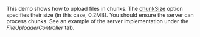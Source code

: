 This demo shows how to&nbsp;upload files in&nbsp;chunks. The <a href="/Documentation/ApiReference/UI_Widgets/dxFileUploader/Configuration/#chunkSize">chunkSize</a> option specifies their size (in&nbsp;this case, 0.2MB). You should ensure the server can process chunks. See an&nbsp;example of&nbsp;the server implementation under the <i>FileUploaderController</i> tab.